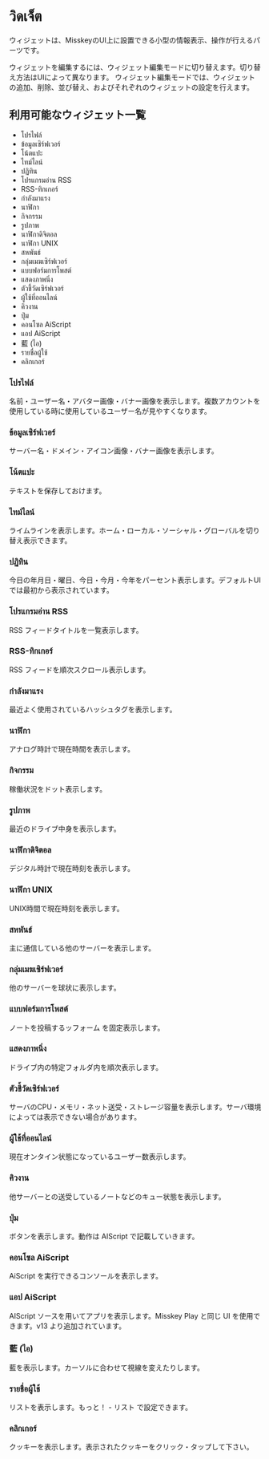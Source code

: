 # วิดเจ็ต

ウィジェットは、MisskeyのUI上に設置できる小型の情報表示、操作が行えるパーツです。

ウィジェットを編集するには、ウィジェット編集モードに切り替えます。切り替え方法はUIによって異なります。
ウィジェット編集モードでは、ウィジェットの追加、削除、並び替え、およびそれぞれのウィジェットの設定を行えます。

## 利用可能なウィジェット一覧

- โปรไฟล์
- ข้อมูลเซิร์ฟเวอร์
- โน้ตแปะ
- ไทม์ไลน์
- ปฏิทิน
- โปรแกรมอ่าน RSS
- RSS-ทิกเกอร์
- กำลังมาแรง
- นาฬิกา
- กิจกรรม
- รูปภาพ
- นาฬิกาดิจิตอล
- นาฬิกา UNIX
- สหพันธ์
- กลุ่มเมฆเซิร์ฟเวอร์
- แบบฟอร์มการโพสต์
- แสดงภาพนิ่ง
- ตัวชี้วัดเซิร์ฟเวอร์
- ผู้ใช้ที่ออนไลน์
- คิวงาน
- ปุ่ม
- คอนโซล AiScript
- แอป AiScript
- 藍 (ไอ)
- รายชื่อผู้ใช้
- คลิกเกอร์

### โปรไฟล์

名前・ユーザー名・アバター画像・バナー画像を表示します。複数アカウントを使用している時に使用しているユーザー名が見やすくなります。

### ข้อมูลเซิร์ฟเวอร์

サーバー名・ドメイン・アイコン画像・バナー画像を表示します。

### โน้ตแปะ

テキストを保存しておけます。

### ไทม์ไลน์

ライムラインを表示します。ホーム・ローカル・ソーシャル・グローバルを切り替え表示できます。

### ปฏิทิน

今日の年月日・曜日、今日・今月・今年をパーセント表示します。デフォルトUIでは最初から表示されています。

### โปรแกรมอ่าน RSS

RSS フィードタイトルを一覧表示します。

### RSS-ทิกเกอร์

RSS フィードを順次スクロール表示します。

### กำลังมาแรง

最近よく使用されているハッシュタグを表示します。

### นาฬิกา

アナログ時計で現在時間を表示します。

### กิจกรรม

稼働状況をドット表示します。

### รูปภาพ

最近のドライブ中身を表示します。

### นาฬิกาดิจิตอล

デジタル時計で現在時刻を表示します。

### นาฬิกา UNIX

UNIX時間で現在時刻を表示します。

### สหพันธ์

主に通信している他のサーバーを表示します。

### กลุ่มเมฆเซิร์ฟเวอร์

他のサーバーを球状に表示します。

### แบบฟอร์มการโพสต์

ノートを投稿するッフォーム を固定表示します。

### แสดงภาพนิ่ง

ドライブ内の特定フォルダ内を順次表示します。

### ตัวชี้วัดเซิร์ฟเวอร์

サーバのCPU・メモリ・ネット送受・ストレージ容量を表示します。サーバ環境によっては表示できない場合があります。

### ผู้ใช้ที่ออนไลน์

現在オンタイン状態になっているユーザー数表示します。

### คิวงาน

他サーバーとの送受しているノートなどのキュー状態を表示します。

### ปุ่ม

ボタンを表示します。動作は AIScript で記載していきます。

### คอนโซล AiScript

AiScript を実行できるコンソールを表示します。

### แอป AiScript

AIScript ソースを用いてアプリを表示します。Misskey Play と同じ UI を使用できます。v13 より追加されています。

### 藍 (ไอ)

藍を表示します。カーソルに合わせて視線を変えたりします。

### รายชื่อผู้ใช้

リストを表示します。もっと！ - リスト で設定できます。

### คลิกเกอร์

クッキーを表示します。表示されたクッキーをクリック・タップして下さい。
